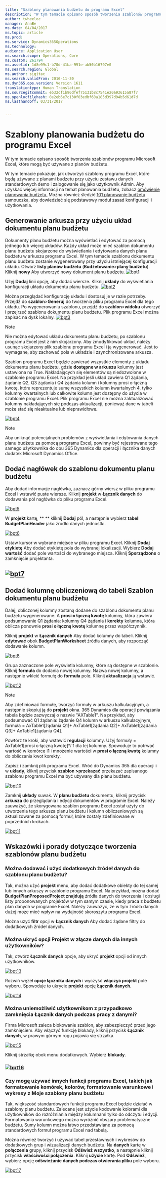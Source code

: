 ```yaml
---
title: "Szablony planowania budżetu do programu Excel"
description: "W tym temacie opisano sposób tworzenia szablonów programu Microsoft Excel, które mogą być używane z planów budżetu."
author: twheeloc
manager: AnnBe
ms.date: 04/04/2017
ms.topic: article
ms.prod: 
ms.service: Dynamics365Operations
ms.technology: 
audience: Application User
ms.search.scope: Operations, Core
ms.custom: 261794
ms.assetid: 1d8e99c1-b70d-41ba-991e-ab50b16797e0
ms.search.region: Global
ms.author: sigitac
ms.search.validFrom: 2016-11-30
ms.dyn365.ops.version: Version 1611
translationtype: Human Translation
ms.sourcegitcommit: eb32cf1b96dfef75131b8c7541e20a93615a87f7
ms.openlocfilehash: 0e2eb6e7c130f03edbf60a185d397d94b5d61d7d
ms.lasthandoff: 03/31/2017


---
```


# <a name="budget-planning-templates-for-excel"></a>Szablony planowania budżetu do programu Excel

W tym temacie opisano sposób tworzenia szablonów programu Microsoft Excel, które mogą być używane z planów budżetu.

W tym temacie pokazuje, jak utworzyć szablony programu Excel, które będą używane z planami budżetu przy użyciu zestawu danych standardowych demo i zalogowanie się jako użytkownik Admin. Aby uzyskać więcej informacji na temat planowania budżetu, zobacz [omówienie planowania budżetu.](budget-planning-overview-configuration.md) Można również śledzić [101 planowanie budżetu](budget-plan.md) samouczka, aby dowiedzieć się podstawowy moduł zasad konfiguracji i użytkowania.

## <a name="generate-a-worksheet-using-budget-plan-document-layout"></a>Generowanie arkusza przy użyciu układ dokumentu planu budżetu
Dokumenty planu budżetu można wyświetlać i edytować za pomocą jednego lub więcej układów. Każdy układ może mieć szablon dokumentu planu budżetu skojarzone do wyświetlania i edytowania danych planu budżetu w arkuszu programu Excel. W tym temacie szablonu dokumentu planu budżetu zostanie wygenerowany przy użyciu istniejącej konfiguracji układu. Otwórz **listy planów budżetu** (**Budżetowanie**&gt;**plany budżetu**). Kliknij **nowy** Aby utworzyć nowy dokument planu budżetu. [![bpt1](./media/bpt11-1024x552.png)](./media/bpt11.png) 

Użyj **Dodaj** linii opcję, aby dodać wiersze. Kliknij **układy** do wyświetlania konfiguracji układu dokumentu planu budżetu. 
[![bpt2](./media/bpt2-1024x274.png)](./media/bpt2.png) 

Można przeglądać konfigurację układu i dostosuj je w razie potrzeby. Przejdź do **szablon**&gt;**Generuj** do tworzenia pliku programu Excel dla tego układu. Po wygenerowaniu szablonu, przejdź do **szablon**&gt;**widoku** otworzyć i przejrzeć szablonu dokumentu planu budżetu. Plik programu Excel można zapisać na dysk lokalny. [![bpt3](./media/bpt3-1024x545.png)](./media/bpt3.png) 

> [!NOTE] 
> Nie można edytować układu dokumentu planu budżetu, po szablonu programu Excel jest z nim skojarzony. Aby zmodyfikować układ, należy usunąć skojarzony plik szablonu programu Excel i ją wygenerować. Jest to wymagane, aby zachować pola w układzie i zsynchronizowane arkusza. 

Szablon programu Excel będzie zawierać wszystkie elementy z układu dokumentu planu budżetu, gdzie **dostępne w arkuszu** kolumny jest ustawiona na True. Nakładających się elementów są niedozwolone w szablonie programu Excel. Na przykład jeśli układ zawiera Q1 żądania, żądanie Q2, Q3 żądania i Q4 żądania kolumn i kolumny prosi o łączną kwotę, która reprezentuje sumę wszystkich kolumn kwartalnych 4, tylko kolumny kwartalnych lub całkowite kolumn jest dostępny do użycia w szablonie programu Excel. Plik programu Excel nie można zaktualizować kolumny nakładających się podczas aktualizacji, ponieważ dane w tabeli może stać się nieaktualne lub nieprawidłowe.

[![bpt4](./media/bpt4-1024x615.png)](./media/bpt4.png)

> [!NOTE] 
> Aby uniknąć potencjalnych problemów z wyświetlania i edytowania danych planu budżetu za pomocą programu Excel, powinny być rejestrowane tego samego użytkownika do obu 365 Dynamics dla operacji i łącznika danych dodatek Microsoft Dynamics Office.

## <a name="add-a-header-to-budget-plan-document-template"></a>Dodać nagłówek do szablonu dokumentu planu budżetu
Aby dodać informacje nagłówka, zaznacz górny wiersz w pliku programu Excel i wstawić puste wiersze. Kliknij **projekt** w **Łącznik danych** do dodawania pól nagłówka do pliku programu Excel.

[![bpt5](./media/bpt5-1024x615.png)](./media/bpt5.png) 

W **projekt** kartę, ** ** kliknij **Dodaj** pól, a następnie wybierz **tabel BudgetPlanHeader** jako źródło danych jednostki.

[![bpt6](./media/bpt6-1024x615.png)](./media/bpt6.png)

Ustaw kursor w wybrane miejsce w pliku programu Excel. Kliknij **Dodaj etykietę** Aby dodać etykietę pola do wybranej lokalizacji. Wybierz **Dodaj wartość** dodać pole wartości do wybranego miejsca. Kliknij **Sporządzono** o zamknięcie projektanta.

## <a name="bpt7mediabpt7pngmediabpt7png"></a>[![bpt7](./media/bpt7.png)](./media/bpt7.png)

<a name="add-a-calculated-column-to-budget-plan-document-template-table"></a>Dodać kolumnę obliczeniową do tabeli Szablon dokumentu planu budżetu
--------------------------------------------------------------

Dalej, obliczonej kolumny zostaną dodane do szablonu dokumentu planu budżetu wygenerowane. A **prosi o łączną kwotę** kolumny, która zawiera podsumowanie Q1 żądania: kolumny Q4 żądania i **korekty** kolumna, która oblicza ponownie **prosi o łączną kwotę** kolumnę przez współczynnik.

Kliknij **projekt** w **Łącznik danych** Aby dodać kolumny do tabeli. Kliknij **edytować** obok **BudgetPlanWorksheet** źródła danych, aby rozpocząć dodawanie kolumn.

[![bpt8](./media/bpt8-1024x301.png)](./media/bpt8.png) 

Grupa zaznaczone pole wyświetla kolumny, które są dostępne w szablonie. Kliknij **formuła** do dodania nowej kolumny. Nazwa nowej kolumny, a następnie wkleić formułę do **formuła** pole. Kliknij **aktualizacja** ją wstawić.

[![bpt12](./media/bpt12-1024x565.png)](./media/bpt12.png)

> [!NOTE] 
> Aby zdefiniować formułę, tworzyć formuły w arkuszu kalkulacyjnym, a następnie skopiuj ją do **projekt** okna. 365 Dynamics dla operacji powiązania tabela będzie zazwyczaj o nazwie "AXTable1". Na przykład, aby podsumować Q1 żądania: żądanie Q4 kolumn w arkuszu kalkulacyjnym, formuła = AxTable1\[żądania Q1\]+ AxTable1\[żądania Q2\]+ AxTable1\[żądania Q3\]+ AxTable1\[żądania Q4\].

Powtórz te kroki, aby wstawić **regulacji** kolumny. Użyj formuły = AxTable1\[prosi o łączną kwotę\]\*$I$ 1 dla tej kolumny. Spowoduje to potrwać wartość w komórce I1 i mnożenie wartości w **prosi o łączną kwotę** kolumny do obliczania kwot korekty.

Zapisz i zamknij plik programu Excel. Wróć do Dynamics 365 dla operacji i w **układy**, kliknij przycisk **szablon &gt;przekazać** przekazać zapisanego szablonu programu Excel ma być używany dla planu budżetu. 

[![bpt10](./media/bpt10-1024x352.png)](./media/bpt10.png) 

Zamknij **układy** suwak. W **planu budżetu** dokumentu, kliknij przycisk **arkusza** do przeglądania i edycji dokumentów w programie Excel. Należy zauważyć, że skorygowana szablon programu Excel został użyty do utworzenia tego arkusza planu budżetu i kolumn obliczeniowych są aktualizowane za pomocą formuł, które zostały zdefiniowane w poprzednich krokach. 

[![bpt11](./media/bpt111-1024x431.png)](./media/bpt111.png)

## <a name="tips--tricks-for-creating-budget-plan-templates"></a>Wskazówki i porady dotyczące tworzenia szablonów planu budżetu
### <a name="can-i-add-and-use-additional-data-sources-to-a-budget-plan-template"></a>Można dodawać i użyć dodatkowych źródeł danych do szablonu planu budżetu?

Tak, można użyć **projekt** menu, aby dodać dodatkowe obiekty do tej samej lub innych arkuszy w szablonie programu Excel. Na przykład, można dodać **BudgetPlanProposedProject znajdują** źródła danych do tworzenia i obsługi listy proponowanych projektów w tym samym czasie, kiedy praca z budżetu plan danych w programie Excel. Należy zauważyć, że w tym źródła danych dużej może mieć wpływ na wydajność skoroszytu programu Excel. 

Można użyć **filtr** opcji w **Łącznik danych** Aby dodać żądane filtry do dodatkowych źródeł danych.

### <a name="can-i-hide-the-design-option-in-the-data-connector-for-other-users"></a>Można ukryć opcji Projekt w złącze danych dla innych użytkowników?

Tak, otwórz **Łącznik danych** opcje, aby ukryć **projekt** opcji od innych użytkowników.

[![bpt13](./media/bpt13-1024x565.png)](./media/bpt13.png)

Rozwiń węzeł **opcje łącznika danych** i wyczyść **włączyć projekt** pole wyboru. Spowoduje to ukrycie **projekt** opcję **Łącznik danych**.

[![bpt14](./media/bpt14-1024x592.png)](./media/bpt14.png)

### <a name="can-i-prevent-users-from-accidently-closing-the-data-connector-while-working-with-data"></a>Można uniemożliwić użytkownikom z przypadkowo zamknięcia Łącznik danych podczas pracy z danymi?

Firma Microsoft zaleca blokowanie szablon, aby zabezpieczyć przed jego zamknięciem. Aby włączyć funkcję blokady, kliknij przycisk **Łącznik danych**, w prawym górnym rogu pojawia się strzałka. 

[![bpt15](./media/bpt15-1024x285.png)](./media/bpt15.png) 

Kliknij strzałkę obok menu dodatkowych. Wybierz **blokady**.

### <a name="bpt16mediabpt16-1024x614pngmediabpt16png"></a>[![bpt16](./media/bpt16-1024x614.png)](./media/bpt16.png)

### <a name="can-i-use-other-excel-features-like-cell-formatting-colors-conditional-formatting-and-charts-with-my-budget-plan-templates"></a>Czy mogę używać innych funkcji programu Excel, takich jak formatowanie komórek, kolorów, formatowanie warunkowe i wykresy z Moje szablony planu budżetu

Tak, większość standardowych funkcji programu Excel będzie działać w szablony planu budżetu. Zalecane jest użycie kodowanie kolorami dla użytkowników do rozróżniania między kolumnami tylko do odczytu i edycji. Formatowania warunkowego można wyróżnić obszary problematyczne budżetu. Sumy kolumn można łatwo przedstawiane za pomocą standardowych formuł programu Excel nad tabelą.

Można również tworzyć i używać tabel przestawnych i wykresów do dodatkowych grup i wizualizacji danych budżetu. Na **danych** kartę w **połączenia** grupy, kliknij przycisk **Odśwież wszystko**, a następnie kliknij przycisk **właściwości połączenia**. Kliknij **użycie** kartę. Pod **Odśwież**, wybierz opcję **odświeżanie danych podczas otwierania pliku** pole wyboru. 

[![bpt17](./media/bpt17-1024x614.png)](./media/bpt17.png)


